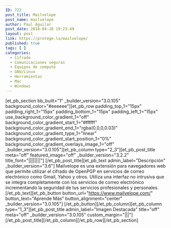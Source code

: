 ```yaml
---
ID: 722
post_title: Mailvelope
post_name: mailvelope
author: Paul Aguilar
post_date: 2018-04-10 19:23:49
layout: post
link: https://protege.la/mailvelope/
published: true
tags: [ ]
categories:
  - Cifrado
  - Comunicaciones seguras
  - Equipos de computo
  - GNU/Linux
  - Herramientas
  - Mac
  - Windows
---
```

[et_pb_section bb_built="1" \_builder\_version="3.0.105" background_color="#eeeeee"][et_pb_row padding_top_1="15px" padding_right_1="15px" padding_bottom_1="15px" padding_left_1="15px" use_background_color_gradient_1="off" background_color_gradient_start_1="#ffffff" background_color_gradient_end_1="rgba(0,0,0,0.03)" background_color_gradient_type_1="linear" background_color_gradient_start_position_1="0%" background_color_gradient_overlays_image_1="off" \_builder\_version="3.0.105"][et_pb_column type="2_3"][et_pb_post_title meta="off" featured_image="off" \_builder\_version="3.2.2" title_font="||||||||"] [/et_pb_post_title][et_pb_text admin_label="Descripción" \_builder\_version="3.6"] Mailvelope es una extensión para navegadores web que permite utilizar el cifrado de OpenPGP en servicios de correo electrónico como Gmail, Yahoo y otros. Utiliza una interfaz no intrusiva que se integra completamente con los servicios de correo electrónico incrementando la seguridad de tus servicios profesionales y personales. [/et_pb_text][et_pb_button button_url="https://www.mailvelope.com/" button_text="Aprende Más" button_alignment="center" \_builder\_version="3.0.105"] [/et_pb_button][/et_pb_column][et_pb_column type="1_3"][et_pb_post_title admin_label="Imagen Destacada" title="off" meta="off" \_builder\_version="3.0.105" custom_margin="|||"] [/et_pb_post_title][/et_pb_column][/et_pb_row][/et_pb_section]